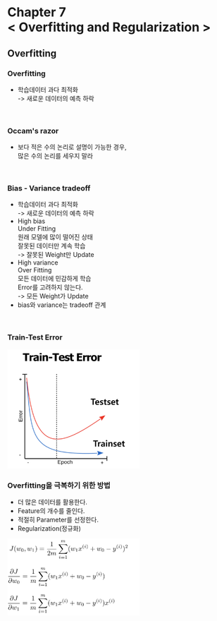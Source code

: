Chapter 7<br/>
< Overfitting and Regularization >
===============================


## Overfitting


### Overfitting
- 학습데이터 과다 최적화<br/>
-> 새로운 데이터의 예측 하락

<br/>

### Occam's razor
- 보다 적은 수의 논리로 설명이 가능한 경우,<br/>
많은 수의 논리를 세우지 말라

<br/>

### Bias - Variance tradeoff
- 학습데이터 과다 최적화<br/>
-> 새로운 데이터의 예측 하락
- High bias<br/>
Under Fitting<br/>
원래 모델에 많이 떨어진 상태<br/>
잘못된 데이터만 계속 학습<br/>
-> 잘못된 Weight만 Update
- High variance<br/>
Over Fitting<br/>
모든 데이터에 민감하게 학습<br/>
Error를 고려하지 않는다.<br/>
-> 모든 Weight가 Update
- bias와 variance는 tradeoff 관계

<br/>

### Train-Test Error

<img src="https://github.com/alstn2468/Python_For_Machine_Learning/blob/master/Chapter.7/img/28.png" width="300" height="auto">

<br/>

### Overfitting을 극복하기 위한 방법
- 더 많은 데이터를 활용한다.
- Feature의 개수를 줄인다.
- 적절히 Parameter를 선정한다.
- Regularization(정규화)<br/>
<img src="https://github.com/alstn2468/Python_For_Machine_Learning/blob/master/Chapter.7/img/29.png" width="300" height="auto">
